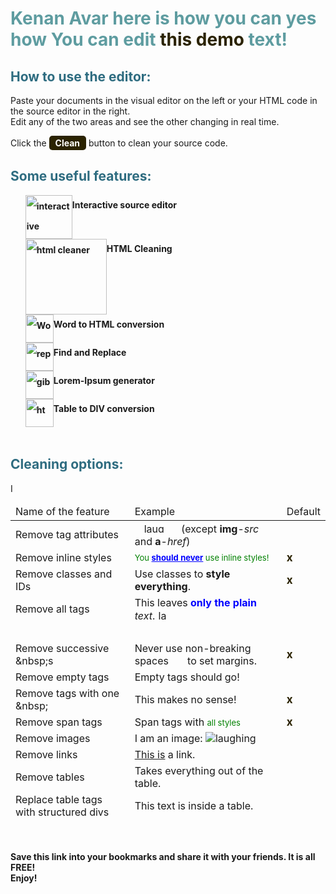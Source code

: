 <!-- #######  YAY, I AM THE SOURCE EDITOR! #########-->
<h1 style="color: #5e9ca0;">Kenan Avar  here is how you can yes how You can edit <span style="color: #2b2301;">this demo</span> text!</h1>
<h2 style="color: #2e6c80;">How to use the editor:</h2>
<p>Paste your documents in the visual editor on the left or your HTML code in the source editor in the right. <br />Edit any of the two areas and see the other changing in real time.&nbsp;</p>
<p>Click the <span style="background-color: #2b2301; color: #fff; display: inline-block; padding: 3px 10px; font-weight: bold; border-radius: 5px;">Clean</span> button to clean your source code.</p>
<h2 style="color: #2e6c80;">Some useful features:</h2>
<ol style="list-style: none; font-size: 14px; line-height: 32px; font-weight: bold;">
<li style="clear: both;"><img style="float: left;" src="https://html-online.com/img/01-interactive-connection.png" alt="interactive connection" width="75" height="70" /> Interactive source editor</li>
<li style="clear: both;"><img style="float: left;" src="https://html-online.com/img/02-html-clean.png" alt="html cleaner" width="130" height="121" /> HTML Cleaning</li>
<li style="clear: both;"><img style="float: left;" src="https://html-online.com/img/03-docs-to-html.png" alt="Word to html" width="45" /> Word to HTML conversion</li>
<li style="clear: both;"><img style="float: left;" src="https://html-online.com/img/04-replace.png" alt="replace text" width="45" /> Find and Replace</li>
<li style="clear: both;"><img style="float: left;" src="https://html-online.com/img/05-gibberish.png" alt="gibberish" width="45" /> Lorem-Ipsum generator</li>
<li style="clear: both;"><img style="float: left;" src="https://html-online.com/img/6-table-div-html.png" alt="html table div" width="45" /> Table to DIV conversion</li>
</ol>
<p>&nbsp; &nbsp; &nbsp; &nbsp; &nbsp; &nbsp; &nbsp;</p>
<h2 style="color: #2e6c80;">Cleaning options:</h2>
<table class="editorDemoTable" style="height: 509px;" width="640">
<thead>
<tr>
<td style="width: 240.5px;">Name of the feature</td>
<td style="width: 320px;">Example</td>
<td style="width: 53.5px;">Default</td>
</tr>
</thead>
<tbody>
<tr>
<td style="width: 240.5px;">Remove tag attributes</td>
<td style="width: 320px;"><img style="margin: 1px 15px;" src="images/smiley.png" alt="laughing" width="40" height="16" /> (except <strong>img</strong>-<em>src</em> and <strong>a</strong>-<em>href</em>)</td>
<td style="width: 53.5px;">&nbsp;</td>
</tr>
<tr>
<td style="width: 240.5px;">Remove inline styles</td>
<td style="width: 320px;"><span style="color: green; font-size: 13px;">You <strong style="color: blue; text-decoration: underline;">should never</strong>&nbsp;use inline styles!</span></td>
<td style="width: 53.5px;"><strong style="font-size: 17px; color: #2b2301;">x</strong></td>
</tr>
<tr>
<td style="width: 240.5px;">Remove classes and IDs</td>
<td style="width: 320px;"><span id="demoId">Use classes to <strong class="demoClass">style everything</strong>.</span></td>
<td style="width: 53.5px;"><strong style="font-size: 17px; color: #2b2301;">x</strong></td>
</tr>
<tr>
<td style="width: 240.5px;">Remove all tags</td>
<td style="width: 320px;">This leaves <strong style="color: blue;">only the plain</strong> <em>text</em>. <img style="margin: 1px;" src="images/smiley.png" alt="laughing" width="16" height="16" /></td>
<td style="width: 53.5px;">&nbsp;</td>
</tr>
<tr>
<td style="width: 240.5px;">&nbsp;</td>
<td style="width: 320px;">&nbsp;</td>
<td style="width: 53.5px;">&nbsp;</td>
</tr>
<tr>
<td style="width: 240.5px;">Remove successive &amp;nbsp;s</td>
<td style="width: 320px;">Never use non-breaking spaces&nbsp;&nbsp;&nbsp;&nbsp;&nbsp;&nbsp;&nbsp;to set margins.</td>
<td style="width: 53.5px;"><strong style="font-size: 17px; color: #2b2301;">x</strong></td>
</tr>
<tr>
<td style="width: 240.5px;">Remove empty tags</td>
<td style="width: 320px;">Empty tags should go!</td>
<td style="width: 53.5px;">&nbsp;</td>
</tr>
<tr>
<td style="width: 240.5px;">Remove tags with one &amp;nbsp;</td>
<td style="width: 320px;">This makes&nbsp;no sense!</td>
<td style="width: 53.5px;"><strong style="font-size: 17px; color: #2b2301;">x</strong></td>
</tr>
<tr>
<td style="width: 240.5px;">Remove span tags</td>
<td style="width: 320px;">Span tags with <span style="color: green; font-size: 13px;">all styles</span></td>
<td style="width: 53.5px;"><strong style="font-size: 17px; color: #2b2301;">x</strong></td>
</tr>
<tr>
<td style="width: 240.5px;">Remove images</td>
<td style="width: 320px;">I am an image: <img src="images/smiley.png" alt="laughing" /></td>
<td style="width: 53.5px;">&nbsp;</td>
</tr>
<tr>
<td style="width: 240.5px;">Remove links</td>
<td style="width: 320px;"><a href="https://html-online.com">This is</a> a link.</td>
<td style="width: 53.5px;">&nbsp;</td>
</tr>I
<tr>
<td style="width: 240.5px;">Remove tables</td>
<td style="width: 320px;">Takes everything out of the table.</td>
<td style="width: 53.5px;">&nbsp;</td>
</tr>
<tr>
<td style="width: 240.5px;">Replace table tags with structured divs</td>
<td style="width: 320px;">This text is inside a table.</td>
<td style="width: 53.5px;">&nbsp;</td>
</tr>
<tr>
<td style="width: 240.5px;">Remove comments</td>
<td style="width: 320px;">This is only visible in the source editor <!-- HELLO! --></td>
<td style="width: 53.5px;"><strong style="font-size: 17px; color: #2b2301;">x</strong></td>
</tr>
<tr>
<td style="width: 240.5px;">Encode special characters</td>
<td style="width: 320px;"><span style="color: red; font-size: 17px;">&hearts;</span> <strong style="font-size: 20px;">☺ ★</strong> &gt;&lt;</td>
<td style="width: 53.5px;"><strong style="font-size: 17px; color: #2b2301;">x</strong></td>
</tr>
<tr>
<td style="width: 240.5px;">Set new lines and text indents</td>
<td style="width: 320px;">Organize the tags in a nice tree view.</td>
<td style="width: 53.5px;">&nbsp;</td>
</tr>
</tbody>
</table>
<p><strong>&nbsp;</strong></p>
<p><strong>Save this link into your bookmarks and share it with your friends. It is all FREE! </strong><br /><strong>Enjoy!</strong></p>
<p><strong>&nbsp;</strong></p>
